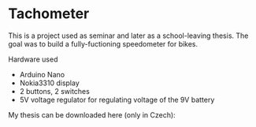 # Tachometer

This is a project used as seminar and later as a school-leaving thesis. The goal was to build a fully-fuctioning speedometer for bikes.

Hardware used
- Arduino Nano
- Nokia3310 display
- 2 buttons, 2 switches
- 5V voltage regulator for regulating voltage of the 9V battery

My thesis can be downloaded here (only in Czech): 

